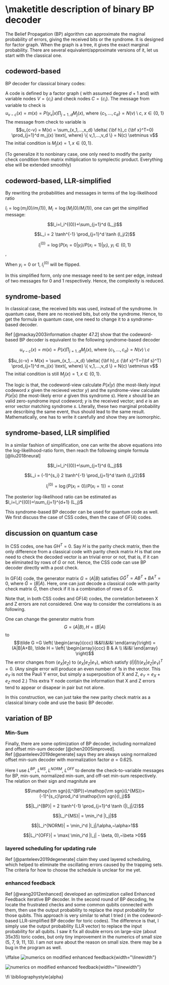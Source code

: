 \maketitle
description of binary BP decoder
================================

The Belief Propagation (BP) algorithm can approximate the maginal
probability of errors, giving the received bits or the syndrome. It is
designed for factor graph. When the graph is a tree, it gives the exact
marginal probability. There are several equivalent/approximate versions
of it, let us start with the classical one.

codeword-based
--------------

BP decoder for classical binary codes:

A code is defined by a factor graph ( with assumed degree $d+1$ and)
with variable nodes $V=\{c_i\}$ and check nodes $C=\{c_i\}$. The message
from variable to check is
$$u_{v-c}(x) =m(x) = P(y_v|x) \prod_{j=1..d}  M_j(x)  \text {, where }
\{c_1,...,c_d \} = N(v)\setminus c,~x \in \{0,~1\}$$ The message from
check to variable is
$$u_{c-v} = M(x) = \sum_{x_1,...,x_d} \delta( {\bf h}_c {\bf x}^T=0)
\prod_{j=1}^d m_j(x) \text{, where} \{ v_1,...,v_d \} = N(c)
\setminus v$$ The initial condition is $M_j(x)=1, x \in \{0,1\}$.

(To generalize it to nonbinary case, one only need to modify the parity
check condition from matrix miltiplication to symplectic product.
Everything else will be extended smoothly)

codeword-based, LLR-simplified
------------------------------

By rewriting the probabilities and messages in terms of the
log-likelihood ratio

$l_i=\log( m_i(0)/m_i(1))$, $M_i=\log(
M_i(0)/M_i(1))$, one can get the simplified message:

$$l_i=l_i^{(0)}+\sum_{j=1}^d (L_j)$$

$$L_i = 2 \tanh^{-1} \prod_{j=1}^d \tanh (l_j/2)$$

$$l^{(0)}_i=\log (P(x_i=0|y_i)/P(x_i=1)|y_i),~ y_i \in \{0,1\}$$,

When $y_i= 0 \text{ or } 1$, $l_i^{(0)}$ will be flipped.

In this simplified form, only one message need to be sent per edge,
instead of two messages for 0 and 1 respectively. Hence, the complexity
is reduced.

syndrome-based
--------------

In classical case, the received bits was used, instead of the syndrome.
In quantum case, there are no received bits, but only the syndrome.
Hence, to get the formula in quantum case, one need to change it to a
syndrome-based decoder.

Ref [@mackay2003information chapter 47.2] show that the codeword-based
BP decoder is equivalent to the following syndrome-based decoder

$$u_{v-c}(x) =m(x) = P(x) \prod_{j=1..d}  M_j(x)  \text {, where }
\{c_1,...,c_d \} = N(v)\setminus c$$

$$u_{c-v} = M(x) = \sum_{x_1,...,x_d} \delta( {\bf h}_c {\bf x}^T={\bf
s}^T)
\prod_{j=1}^d m_j(x) \text{, where} \{ v_1,...,v_d \} = N(c)
\setminus v$$ The initial condition is still $M_j(x)=1, x \in \{0,1\}$.

The logic is that, the codeword-view calculate $P(x|y)$ (the most-likely
input codeword $x$ given the recieved vector $y$) and the syndrome-view
calculate $P(e|s)$ (the most-likely error $e$ given this syndrome $s$).
Here $x$ should be an valid zero-syndrome input codeword; $y$ is the
received vector; and $e$ is an error vector matching syndrome $s$.
Literally, these two marginal probability are describing the same event,
thus should lead to the same result. Mathematically, one has to write it
carefully and show they are isomorphic.

syndrome-based, LLR simplified
------------------------------

In a similar fashion of simplification, one can write the above
equations into the log-likelihood-ratio form, then reach the following
simple formula [@liu2018neural]

$$l_i=l_i^{(0)}+\sum_{j=1}^d (L_j)$$

$$L_i = (-1)^{s_i} 2 \tanh^{-1} \prod_{j=1}^d \tanh (l_j/2)$$

$$l_i^{(0)}=\log (P(x_i=0)/P(x_i=1)) = \text{const}$$

The posterior log-likelihood ratio can be estimated as
$l_i=l_i^{(0)}+\sum_{j=1}^{d+1} (L_j)$

This syndrome-based BP decoder can be used for quantum code as well. We
first discuss the case of CSS codes, then the case of GF(4) codes.

discussion on quantum case
--------------------------

In CSS codes, one has $GH^T=0$. Say $H$ is the parity check matrix, then
the only difference from a classical code with parity check matrix $H$
is that one need to check the decoded vector is an trivial error or not,
that is, if it can be eliminated by rows of $G$ or not. Hence, the CSS
code can use BP decoder directly with a post check.

In GF(4) code, the generator matrix $G=(A|B)$ satisfies $G \tilde
G^T=AB^T+BA^T=0$, where $\tilde G=(B|A)$. Here, one can just decode a
classical code with parity check matrix $\tilde G$, then check if it is
a combination of rows of $G$.

Note that, in both CSS codes and GF(4) codes, the correlation between X
and Z errors are not considered. One way to consider the correlations is
as following.

One can change the generator matrix from $$G=(A|B), H=(B|A)$$ to
$$\tilde G =G \left( \begin{array}{ccc} I&&I\\&I&I \end{array}\right)
=(A|B|A+B), \tilde H = \left( \begin{array}{ccc} B & A \\
                                I&I&I \end{array} \right)$$ The error
changes from $(e_X|e_Z)$ to $(e_X|e_Z|e_Y)$, which satisfy
$(I|I|I)(e_X|e_Z|e_Y)^T=0$. (Any single error will produce an even
number of 1s in the vector. This $e_Y$ is not the Pauli Y error, but
simply a superposition of X and Z, $e_Y=e_X+e_Z$ mod 2.) This extra Y
node contain the information that X and Z errors tend to appear or
disapear in pair but not alone.

In this construction, we can just take the new parity check matrix as a
classical binary code and use the basic BP decoder.

variation of BP
---------------

### Min-Sum

Finally, there are some optimization of BP decoder, including normalized
and offset min-sum decoder [@chen2005improved].
Ref [@panteleev2019degenerate] says they are always using normalized
offset min-sum decoder with mormalization factor $\alpha=0.625$.

Here I use $L^{BP},~L^{MS},~L^{NORM},~L^{OFF}$ to denote the
check-to-variable messages for BP, min-sum, normalized min-sum, and
off-set min-sum respectively. The relation on their sign and magnitute
are

$$\mathop{\rm sgn}(L^{BP})=\mathop{\rm sgn}(L^{MS})=(-1)^{s_c}\prod_i^d \mathop{\rm sgn}(l_j)$$

$$|L_i^{BP}| =  2 \tanh^{-1} \prod_{j=1}^d \tanh (|l_j|/2)$$

$$|L_i^{MS}| = \min_i^d |l_j|$$

$$|L_i^{NORM}| = \min_i^d |l_j|/\alpha,~\alpha>1$$

$$|L_i^{OFF}| = \max( \min_i^d |l_j| - \beta, 0),~\beta >0$$

### layered scheduling for updating rule

Ref [@panteleev2019degenerate] claim they used layered scheduling, which
helped to eliminate the oscillating errors caused by the trapping sets.
The criteria for how to choose the schedule is unclear for me yet.

### enhanced feedback

Ref [@wang2012enhanced] developed an optimization called Enhanced
Feedback iterative BP decoder. In the second round of BP decoding, he
locate the frustrated checks and some common qubits connected with them,
then use the output probability to replace the input probability for
those qubits. This approach is very similar to what I tried ( in the
codeword-based LLR-simplified BP decoder for toric codes). The
difference is that, I simply use the output probability (LLR vector) to
replace the input probability for all qubits. I saw it fix all double
errors on large-size (about 35x35) toric codes, but only tiny
improvement in the numerics of small size (5, 7, 9, 11, 13). I am not
sure about the reason on small size. there may be a bug in the program
as well.

\iffalse
![numerics on modified enhanced
feedback](../figure/gnuplot/iteration/rate-bp4-iteration20-compare0-cycle3000-logscale){width="\linewidth"}

![numerics on modified enhanced
feedback](../figure/gnuplot/iteration/rate-bp4-iteration20-compare0-cycle3000-normal){width="\linewidth"}

\fi
\bibliographystyle{alpha}
